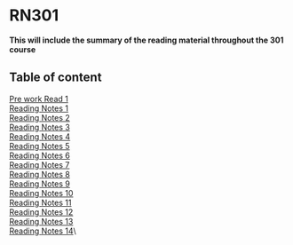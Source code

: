 # RN301
**This will include the summary of the reading material throughout the 301 course**

## Table of content

[Pre work Read 1](https://github.com/ghaithalaydi/RN301/blob/main/Prep-work-read.md)\
[Reading Notes 1](https://github.com/ghaithalaydi/RN301/blob/main/Prep-work-read.md)\
[Reading Notes 2](https://github.com/ghaithalaydi/RN301/blob/main/Prep-work-read.md)\
[Reading Notes 3](https://github.com/ghaithalaydi/RN301/blob/main/Prep-work-read.md)\
[Reading Notes 4](https://github.com/ghaithalaydi/RN301/blob/main/Prep-work-read.md)\
[Reading Notes 5](https://github.com/ghaithalaydi/RN301/blob/main/Prep-work-read.md)\
[Reading Notes 6](https://github.com/ghaithalaydi/RN301/blob/main/Prep-work-read.md)\
[Reading Notes 7](https://github.com/ghaithalaydi/RN301/blob/main/Prep-work-read.md)\
[Reading Notes 8](https://github.com/ghaithalaydi/RN301/blob/main/Prep-work-read.md)\
[Reading Notes 9](https://github.com/ghaithalaydi/RN301/blob/main/Prep-work-read.md)\
[Reading Notes 10](https://github.com/ghaithalaydi/RN301/blob/main/Prep-work-read.md)\
[Reading Notes 11](https://github.com/ghaithalaydi/RN301/blob/main/Prep-work-read.md)\
[Reading Notes 12](https://github.com/ghaithalaydi/RN301/blob/main/Prep-work-read.md)\
[Reading Notes 13](https://github.com/ghaithalaydi/RN301/blob/main/Prep-work-read.md)\
[Reading Notes 14](https://github.com/ghaithalaydi/RN301/blob/main/Prep-work-read.md)\
